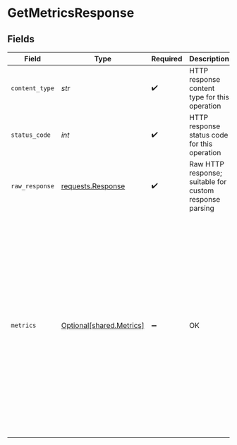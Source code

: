 # GetMetricsResponse


## Fields

| Field                                                                                                                                                                                                                                                                                | Type                                                                                                                                                                                                                                                                                 | Required                                                                                                                                                                                                                                                                             | Description                                                                                                                                                                                                                                                                          | Example                                                                                                                                                                                                                                                                              |
| ------------------------------------------------------------------------------------------------------------------------------------------------------------------------------------------------------------------------------------------------------------------------------------ | ------------------------------------------------------------------------------------------------------------------------------------------------------------------------------------------------------------------------------------------------------------------------------------ | ------------------------------------------------------------------------------------------------------------------------------------------------------------------------------------------------------------------------------------------------------------------------------------ | ------------------------------------------------------------------------------------------------------------------------------------------------------------------------------------------------------------------------------------------------------------------------------------ | ------------------------------------------------------------------------------------------------------------------------------------------------------------------------------------------------------------------------------------------------------------------------------------ |
| `content_type`                                                                                                                                                                                                                                                                       | *str*                                                                                                                                                                                                                                                                                | :heavy_check_mark:                                                                                                                                                                                                                                                                   | HTTP response content type for this operation                                                                                                                                                                                                                                        |                                                                                                                                                                                                                                                                                      |
| `status_code`                                                                                                                                                                                                                                                                        | *int*                                                                                                                                                                                                                                                                                | :heavy_check_mark:                                                                                                                                                                                                                                                                   | HTTP response status code for this operation                                                                                                                                                                                                                                         |                                                                                                                                                                                                                                                                                      |
| `raw_response`                                                                                                                                                                                                                                                                       | [requests.Response](https://requests.readthedocs.io/en/latest/api/#requests.Response)                                                                                                                                                                                                | :heavy_check_mark:                                                                                                                                                                                                                                                                   | Raw HTTP response; suitable for custom response parsing                                                                                                                                                                                                                              |                                                                                                                                                                                                                                                                                      |
| `metrics`                                                                                                                                                                                                                                                                            | [Optional[shared.Metrics]](../../models/shared/metrics.md)                                                                                                                                                                                                                           | :heavy_minus_sign:                                                                                                                                                                                                                                                                   | OK                                                                                                                                                                                                                                                                                   | {<br/>"numAPIs": 2501,<br/>"numEndpoints": 106448,<br/>"numSpecs": 3329,<br/>"unreachable": 123,<br/>"invalid": 598,<br/>"unofficial": 25,<br/>"fixes": 81119,<br/>"fixedPct": 22,<br/>"datasets": [],<br/>"stars": 2429,<br/>"issues": 28,<br/>"thisWeek": {<br/>"added": 45,<br/>"updated": 171<br/>},<br/>"numDrivers": 10,<br/>"numProviders": 659<br/>} |